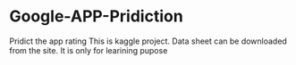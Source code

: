 # Google-APP-Pridiction
Pridict the app rating 
This is kaggle project. Data sheet can be downloaded from the site. 
It is only for learining pupose 
